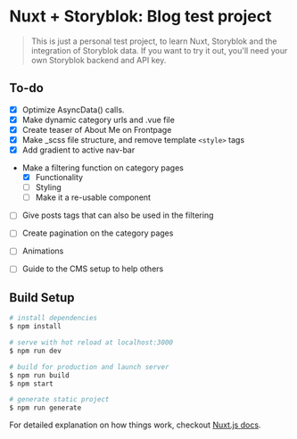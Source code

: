 # Nuxt + Storyblok: Blog test project

> This is just a personal test project, to learn Nuxt, Storyblok and the integration of Storyblok data.
> If you want to try it out, you'll need your own Storyblok backend and API key. 

## To-do
- [x] Optimize AsyncData() calls.
- [x] Make dynamic category urls and .vue file
- [x] Create teaser of About Me on Frontpage
- [x] Make _scss file structure, and remove template `<style>` tags
- [x] Add gradient to active nav-bar  
- Make a filtering function on category pages
    - [x] Functionality
    - [ ] Styling
    - [ ] Make it a re-usable component
- [ ] Give posts tags that can also be used in the filtering
- [ ] Create pagination on the category pages
- [ ] Animations
- [ ] Guide to the CMS setup to help others


## Build Setup

``` bash
# install dependencies
$ npm install

# serve with hot reload at localhost:3000
$ npm run dev

# build for production and launch server
$ npm run build
$ npm start

# generate static project
$ npm run generate
```

For detailed explanation on how things work, checkout [Nuxt.js docs](https://nuxtjs.org).
